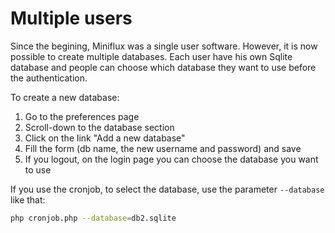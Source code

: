 Multiple users
==============

Since the begining, Miniflux was a single user software.
However, it is now possible to create multiple databases.
Each user have his own Sqlite database and people can choose which database they want to use before the authentication.

To create a new database:

1. Go to the preferences page
2. Scroll-down to the database section
3. Click on the link "Add a new database"
4. Fill the form (db name, the new username and password) and save
5. If you logout, on the login page you can choose the database you want to use

If you use the cronjob, to select the database, use the parameter `--database` like that:

```bash
php cronjob.php --database=db2.sqlite
```
